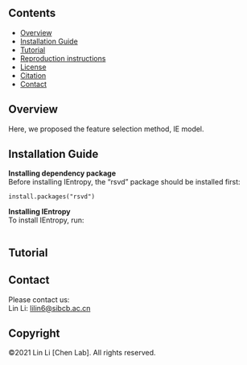 ## Contents

- [Overview](#overview)
- [Installation Guide](#installation-guide)
- [Tutorial](#tutorial)
- [Reproduction instructions](#Reproduction-instructions)
- [License](./LICENSE)
- [Citation](#citation)
- [Contact](#Contact)

## Overview
Here, we proposed the feature selection method, IE model.

## Installation Guide
**Installing dependency package**  
Before installing IEntropy, the “rsvd” package should be installed first:
```
install.packages("rsvd")
```
**Installing IEntropy**  
To install IEntropy, run:
```
```

## Tutorial

## Contact
Please contact us:  
Lin Li: lilin6@sibcb.ac.cn

## Copyright
©2021 Lin Li [Chen Lab]. All rights reserved.
